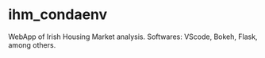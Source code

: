 # ihm_condaenv
WebApp of Irish Housing Market analysis. Softwares: VScode, Bokeh, Flask, among others.
